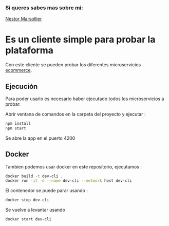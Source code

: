 ### Si queres sabes mas sobre mi:
[Nestor Marsollier](https://github.com/nmarsollier/profile)

# Es un cliente simple para probar la plataforma

Con este cliente se pueden probar los diferentes microservicios [ecommerce](https://github.com/nmarsollier/ecommerce).

## Ejecución

Para poder usarlo es necesario haber ejecutado todos los microservicios a probar.

Abrir ventana de comandos en la carpeta del proyecto y ejecutar :

```bash
npm install
npm start
```

Se abre la app en el puerto 4200

## Docker

Tambien podemos usar docker en este repositorio, ejecutamos :

```bash
docker build -t dev-cli .
docker run -it -d --name dev-cli --network host dev-cli
```

El contenedor se puede parar usando :

```bash
docker stop dev-cli
```
Se vuelve a levantar usando 

```bash
docker start dev-cli
```
